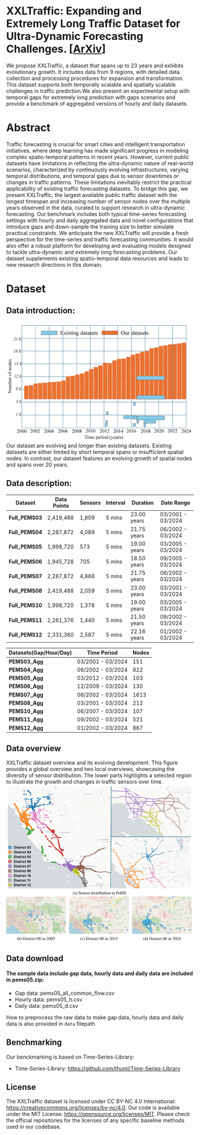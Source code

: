 # **XXLTraffic: Expanding and Extremely Long Traffic Dataset for Ultra-Dynamic Forecasting Challenges**. [[ArXiv](https://arxiv.org/abs/2406.12693)]

We propose XXLTraffic, a dataset that spans up to 23 years and exhibits evolutionary growth. It includes data from 9 regions, with detailed data collection and processing procedures for expansion and transformation. This dataset supports both temporally scalable and spatially scalable challenges in traffic prediction.We also present an experimental setup with temporal gaps for extremely long prediction with gaps scenarios and provide a benchmark of aggregated versions of hourly and daily datasets.


# Abstract

Traffic forecasting is crucial for smart cities and intelligent transportation initiatives, where deep learning has made significant progress in modeling complex spatio-temporal patterns in recent years. However, current public datasets have limitations in reflecting the ultra-dynamic nature of real-world scenarios, characterized by continuously evolving infrastructures, varying temporal distributions, and temporal gaps due to sensor downtimes or changes in traffic patterns. These limitations inevitably restrict the practical applicability of existing traffic forecasting datasets. To bridge this gap, we present XXLTraffic, the largest available public traffic dataset with the longest timespan and increasing number of sensor nodes over the multiple years observed in the data, curated to support research in ultra-dynamic forecasting. Our benchmark includes both typical time-series forecasting settings with hourly and daily aggregated data and novel configurations that introduce gaps and down-sample the training size to better simulate practical constraints. We anticipate the new XXLTraffic will provide a fresh perspective for the time-series and traffic forecasting communities. It would also offer a robust platform for developing and evaluating models designed to tackle ultra-dynamic and extremely long forecasting problems. Our dataset supplements existing spatio-temporal data resources and leads to new research directions in this domain.


# Dataset

## Data introduction:
![fig1.](fig1.png)
Our dataset are evolving and longer than existing datasets. Existing datasets are either limited by short temporal spans or insufficient spatial nodes. In contrast, our dataset features an evolving growth of spatial nodes and spans over 20 years.

## Data description:

| Dataset        | Data Points | Sensors | Interval | Duration     | Date Range        |
|----------------|-------------|---------|----------|--------------|-------------------|
| **Full_PEMS03**| 2,419,488   | 1,809   | 5 mins   | 23.00 years  | 03/2001 - 03/2024 |
| **Full_PEMS04**| 2,287,872   | 4,089   | 5 mins   | 21.75 years  | 06/2002 - 03/2024 |
| **Full_PEMS05**| 1,998,720   | 573     | 5 mins   | 19.00 years  | 03/2005 - 03/2024 |
| **Full_PEMS06**| 1,945,728   | 705     | 5 mins   | 18.50 years  | 09/2005 - 03/2024 |
| **Full_PEMS07**| 2,287,872   | 4,888   | 5 mins   | 21.75 years  | 06/2002 - 03/2024 |
| **Full_PEMS08**| 2,419,488   | 2,059   | 5 mins   | 23.00 years  | 03/2001 - 03/2024 |
| **Full_PEMS10**| 1,998,720   | 1,378   | 5 mins   | 19.00 years  | 03/2005 - 03/2024 |
| **Full_PEMS11**| 2,261,376   | 1,440   | 5 mins   | 21.50 years  | 09/2002 - 03/2024 |
| **Full_PEMS12**| 2,331,360   | 2,587   | 5 mins   | 22.16 years  | 01/2002 - 03/2024 |

| Datasets(Gap/Hour/Day) | Time Period       | Nodes |
|------------------------|-------------------|-------|
| **PEMS03_Agg**         | 03/2001 - 03/2024 | 151   |
| **PEMS04_Agg**         | 06/2002 - 03/2024 | 822   |
| **PEMS05_Agg**         | 03/2012 - 03/2024 | 103   |
| **PEMS06_Agg**         | 12/2009 - 03/2024 | 130   |
| **PEMS07_Agg**         | 06/2002 - 03/2024 | 1613  |
| **PEMS08_Agg**         | 03/2001 - 03/2024 | 212   |
| **PEMS10_Agg**         | 06/2007 - 03/2024 | 107   |
| **PEMS11_Agg**         | 09/2002 - 03/2024 | 521   |
| **PEMS12_Agg**         | 01/2002 - 03/2024 | 867   |

## Data overview

XXLTraffic dataset overview and its evolving development. This figure provides a global overview and two local overviews, showcasing the diversity of sensor distribution. The lower parts highlights a selected region to illustrate the growth and changes in traffic sensors over time.
![fig2.](fig2.png)

## Data download

#### The sample data include gap data, hourly data and daily data are included in pems05.zip:

- Gap data: pems05_all_common_flow.csv
- Hourly data: pems05_h.csv
- Daily data: pems05_d.csv

How to preprocess the raw data to make gap data, hourly data and daily data is also provided in ```data``` filepath

## Benchmarking
Our benckmarking is based on Time-Series-Library:
- Time-Series-Library: https://github.com/thuml/Time-Series-Library

## License

The XXLTraffic dataset is licensed under CC BY-NC 4.0 International: https://creativecommons.org/licenses/by-nc/4.0. Our code is available under the MIT License: https://opensource.org/licenses/MIT. Please check the official repositories for the licenses of any specific baseline methods used in our codebase.

